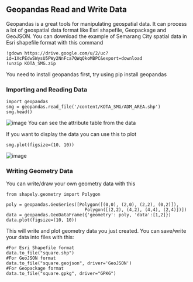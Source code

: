 ## Geopandas Read and Write Data
Geopandas is a great tools for manipulating geospatial data. It can process a lot of geospatial data format like Esri shapefile, Geopackage and GeoJSON.
You can download the example of Semarang City spatial data in Esri shapefile format with this command
```
!gdown https://drive.google.com/u/2/uc?id=1XcPEdwSWysU5PWy2NnFca7QWqQkoMBPC&export=download
!unzip KOTA_SMG.zip
```
You need to install geopandas first, try using pip install geopandas

### Importing and Reading Data
```
import geopandas
smg = geopandas.read_file('/content/KOTA_SMG/ADM_AREA.shp')
smg.head()
```
![image](https://user-images.githubusercontent.com/43196730/125896029-73a7a3f4-c3a7-4279-aa13-0ba113840fbc.png)
You can see the attribute table from the data

If you want to display the data you can use this to plot
```
smg.plot(figsize=(10, 10))
```
![image](https://user-images.githubusercontent.com/43196730/125896139-9565bae5-9a88-4c29-b3b6-bebf09a3bb03.png)


### Writing Geometry Data
You can write/draw your own geometry data with this
```
from shapely.geometry import Polygon

poly = geopandas.GeoSeries([Polygon([(0,0), (2,0), (2,2), (0,2)]),
                              Polygon([(2,2), (4,2), (4,4), (2,4)])])
data = geopandas.GeoDataFrame({'geometry': poly, 'data':[1,2]})
data.plot(figsize=(10, 10))
```
This will write and plot geometry data you just created.
You can save/write your data into files with this:
```
#For Esri Shapefile format
data.to_file("square.shp")
#For GeoJSON format
data.to_file("square.geojson", driver='GeoJSON')
#For Geopackage format
data.to_file("square.gpkg", driver="GPKG")
```
